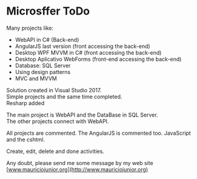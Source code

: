 # Microsffer ToDo

Many projects like:
* WebAPI in C# (Back-end)
* AngularJS last version (front accessing the back-end)
* Desktop WPF MVVM in C# (front accessing the back-end)
* Desktop Aplicativo WebForms (front-end accessing the back-end)
* Database: SQL Server
* Using design patterns
* MVC and MVVM

Solution created in Visual Studio 2017.
<Br>Simple projects and the same time completed.
  <Br>Resharp added

The main project is WebAPI and the DataBase in SQL Server.<br>
The other projects connect with WebAPI. 

All projects are commented.
The AngularJS is commented too. JavaScript and the cshtml.

Create, edit, delete and done activities.

Any doubt, please send me some message by my web site [www.mauriciojunior.org](http://www.mauriciojunior.org)
